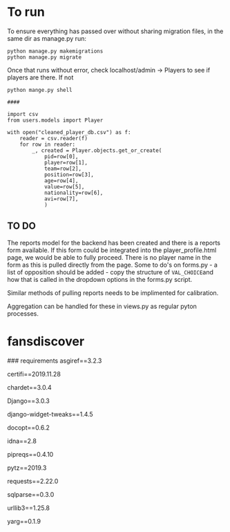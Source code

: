 # To run

To ensure everything has passed over without sharing migration files, in the same dir as manage.py run:

```
python manage.py makemigrations
python manage.py migrate

```
    
Once that runs without error, check localhost/admin -> Players to see if players are there. If not

```
python mange.py shell

####

import csv
from users.models import Player

with open("cleaned_player_db.csv") as f:
    reader = csv.reader(f)
    for row in reader:
        _, created = Player.objects.get_or_create(
            pid=row[0],
            player=row[1],
            team=row[2],
            position=row[3],
            age=row[4],
            value=row[5],
            nationality=row[6],
            avi=row[7],
            )

```

## TO DO

The reports model for the backend has been created and there is a reports form available. If this form could be integrated into the player_profile.html page, we would be able to fully proceed. There is no player name in the form as this is pulled directly from the page. Some to do's on forms.py - a list of opposition should be added - copy the structure of `VAL_CHOICE`and how that is called in the dropdown options in the forms.py script.

Similar methods of pulling reports needs to be implimented for calibration.

Aggregation can be handled for these in views.py as regular pyton processes.



# fansdiscover

### requirements 
asgiref==3.2.3

certifi==2019.11.28

chardet==3.0.4

Django==3.0.3

django-widget-tweaks==1.4.5

docopt==0.6.2

idna==2.8

pipreqs==0.4.10

pytz==2019.3

requests==2.22.0

sqlparse==0.3.0

urllib3==1.25.8

yarg==0.1.9
